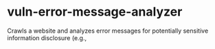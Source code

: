 # vuln-error-message-analyzer
Crawls a website and analyzes error messages for potentially sensitive information disclosure (e.g.,
